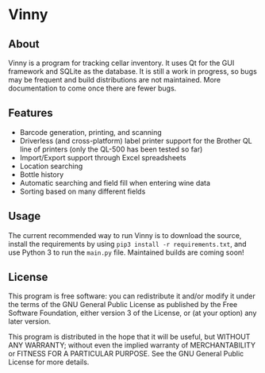 # Vinny
## About
Vinny is a program for tracking cellar inventory. It uses Qt for the GUI framework and SQLite as the database. It is still a work in progress, so bugs may be frequent and build distributions are not maintained. More documentation to come once there are fewer bugs. 

## Features
- Barcode generation, printing, and scanning
- Driverless (and cross-platform) label printer support for the Brother QL line of printers (only the QL-500 has been tested so far)
- Import/Export support through Excel spreadsheets
- Location searching
- Bottle history
- Automatic searching and field fill when entering wine data
- Sorting based on many different fields

## Usage
The current recommended way to run Vinny is to download the source, install the requirements by using `pip3 install -r requirements.txt`, and use Python 3 to run the `main.py` file. Maintained builds are coming soon!

## License 

This program is free software: you can redistribute it and/or modify
it under the terms of the GNU General Public License as published by
the Free Software Foundation, either version 3 of the License, or
(at your option) any later version.

This program is distributed in the hope that it will be useful,
but WITHOUT ANY WARRANTY; without even the implied warranty of
MERCHANTABILITY or FITNESS FOR A PARTICULAR PURPOSE.  See the
GNU General Public License for more details.
